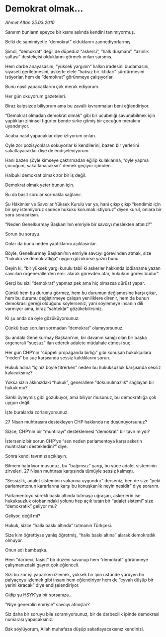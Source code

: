 # Demokrat olmak...

*Ahmet Altan 25.03.2010*

<div class="yazi"><p>Sanırım bunların epeyce bir kısmı aslında kendini tanımıyormuş.</p>
<p>Belki de samimiyetle “demokrat” olduklarını zannediyorlarmış.</p>
<p>Şimdi, “demokrat” değil de düpedüz “askerci”, “halk düşmanı”, “azınlık sultası” destekçisi olduklarını görmek onları sarsmış.</p>
<p>Hem darbe anayasasını, “yüksek yargının” halkın iradesini budamasını, siyaseti geriletmesini, askerle elele “haksız bir iktidarı” sürdürmesini istiyorlar, hem de “demokrat” görünmeye çalışıyorlar.</p>
<p>Bunu nasıl yapacaklarını çok merak ediyorum.</p>
<p>Her gün okuyorum gazeteleri.</p>
<p>Biraz kalpsizce biliyorum ama bu zavallı kıvranmaları beni eğlendiriyor.</p>
<p>“Demokrat olmadan demokrat olmak” gibi bir ucubeliği savunabilmek için yaptıkları zihinsel figürler bende sirke gitmiş bir çocuğun merakını uyandırıyor.</p>
<p>Acaba nasıl yapacaklar diye izliyorum onları.</p>
<p>Öyle zor pozisyonlara sokuyorlar ki kendilerini, bazen bir yerlerini sakatlayacaklar diye de endişeleniyorum.</p>
<p>Hani bazen şöyle kimseye çaktırmadan eğilip kulaklarına, “öyle yapma çocuğum, sakatlanacaksın” demek geçiyor içimden.</p>
<p>Halbuki demokrat olmak zor bir iş değil.</p>
<p>Demokrat olmak yeter bunun için.</p>
<p>Bu da basit sorular sormakla sağlanır.</p>
<p>Şu Hâkimler ve Savcılar Yüksek Kurulu var ya, hani çıkıp çıkıp “kendimiz için bir şey istemiyoruz sadece hukuku korumak istiyoruz” diyen kurul, onlara bir soru soracaksın.</p>
<p>“Neden Genelkurmay Başkanı’nın emriyle bir savcıyı meslekten attınız?”</p>
<p>Sorun bu soruyu.</p>
<p>Onlar da bunu neden yaptıklarını açıklasınlar.</p>
<p>Böyle, Genelkurmay Başkanı’nın emriyle savcıyı görevinden atmak, size “hukuka ve demokratlığa” uygun gözükürse yazın bunu.</p>
<p>Deyin ki, “bir yüksek yargı kurulu tabii ki askerler hakkında iddianame yazan savcıları orgenerallerden emir alarak görevden atar, hukukun görevi budur”.</p>
<p>Gerçi bu sizi “demokrat” yapmaz pek ama hiç olmazsa dürüst yapar.</p>
<p>Çünkü hem bu durumu görmez, hem bu durumun değişmesine karşı çıkar, hem bu durumu değiştirmeye çalışan yeniliklere direnir, hem de bunun demokrasi gereği olduğunu söylerseniz, yani söylemeye insanın dili varmıyor ama, biraz “sahtekâr” gözükebilirsiniz.</p>
<p>Ki şu anda da öyle gözüküyorsunuz.</p>
<p>Çünkü bazı soruları sormadan “demokrat” olamıyorsunuz.</p>
<p>Şu andaki Genelkurmay Başkanı’nın, bir davanın sanığı olan bir başka orgenerali “suçsuz” ilan ederek adalete müdahale etmesi suç.</p>
<p>Her gün CHP’nin “cüppeli propaganda birliği” gibi konuşan hukukçulara “neden” bu suç karşısında sessiz kaldıklarını sorun.</p>
<p>Hukuk adına “içiniz böyle titrerken” neden bu hukuksuzluk karşısında sessiz kalacaksınız?</p>
<p>Yoksa sizin aklınızdaki “hukuk”, generallere “dokunulmazlık” sağlayan bir hukuk mu?</p>
<p>Sanki öyleymiş gibi gözüküyor, ama biliyor musunuz, bu demokratlığa çok uygun değil.</p>
<p>İşte buralarda zorlanıyorsunuz.</p>
<p>27 Nisan muhtırasını destekleyen CHP hakkında ne düşünüyorsunuz?</p>
<p>Sizce, CHP’nin bir “muhtırayı” desteklemesi “demokrat” bir tavır mıydı?</p>
<p>İsterseniz bir sorun CHP’ye “sen neden parlamentoya karşı askerin muhtırasını destekledin?” diye.</p>
<p>Sonra kendi tavrınızı açıklayın.</p>
<p>Bilmem hatırlıyor musunuz, bu “bağımsız” yargı, bu yüce adalet sisteminin zirveleri, 27 Nisan muhtırası karşısında tümüyle sessiz kalmıştı.</p>
<p>“Sessizlik, adalet sisteminin vakarına uygundur” derseniz, ben de size “peki parlamentonun kararlarına karşı bu konuşkanlık neyin nesidir” diye sorarım.</p>
<p>Parlamentoyu sürekli baskı altında tutmaya uğraşan, askerlerin ise hukuksuzluk otobanındaki yolunu hep açık tutan bir “adalet sistemi” size “demokratik” geliyor mu?</p>
<p>Geliyor, değil mi?</p>
<p>Hukuk, sizce “halkı baskı altında” tutmanın Türkçesi.</p>
<p>Size kim öğrettiyse yanlış öğretmiş, “halkı baskı altına” alarak demokratlık olmuyor.</p>
<p>Onun adı bambaşka.</p>
<p>Hem “darbeci, faşist” bir düzeni savunup hem “demokrat” görünmeye çalışmanızdaki gayret çok eğlenceli.</p>
<p>Sizi bu zor işi yaparken izlemek, yüksek bir ipin üstünde yürüyen bir palyaçoyu izlemek gibi insanı hem eğlendiriyor hem de “eyvah düşüp bir yerini kıracak” diye endişelendiriyor.</p>
<p>Gidip şu HSYK’ya bir sorsanıza...</p>
<p>“Niye generalin emriyle” savcıyı atmışlar?</p>
<p>Siz daha bir soruyu bile soramıyorsunuz, bir de darbecilik ipinde demokrasi numarası yapacaksınız.</p>
<p>Bak söylüyorum, Allah muhafaza düşüp sakatlayacaksınız kendinizi.</p></div>
